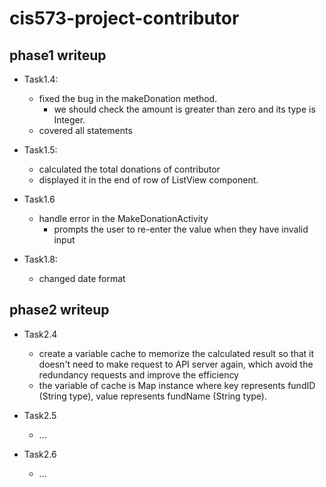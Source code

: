 # cis573-project-contributor

## phase1 writeup
- Task1.4: 
  - fixed the bug in the makeDonation method.
    - we should check the amount is greater than zero and its type is Integer.
  - covered all statements

- Task1.5: 
  - calculated the total donations of contributor 
  - displayed it in the end of row of ListView component.

- Task1.6
  - handle error in the MakeDonationActivity
    - prompts the user to re-enter the value when they have invalid input
     
- Task1.8:
  - changed date format

## phase2 writeup
- Task2.4
  - create a variable cache to memorize the calculated result so that it doesn't need to make request to API server again, which avoid the redundancy requests and improve the efficiency
  - the variable of cache is Map instance where key represents fundID (String type), value represents fundName (String type).

- Task2.5
  - ...


- Task2.6
  - ...

